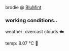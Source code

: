 brodie @ [BluMint](https://www.linkedin.com/company/blumint-io/)

<!--weather_start-->
### working conditions..

weather: overcast clouds ☁️

temp: 8.07 °C 🧥

<!--weather_end-->
